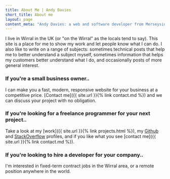 ```yaml
---
title: About Me | Andy Davies
short_title: About me
layout: page
content_meta: "Andy Davies: a web and software developer from Merseyside, UK. I'm available as a freelancer for hire and I make websites for small businesses."
---
```


I live in Wirral in the UK (or "on the Wirral" as the locals tend to say). This site is a place for me to show my work and let people know what I can do. I also like to write on a range of subjects: sometimes technical posts that help me to better understand a subject myself, sometimes information that helps my customers better understand what I do, and occasionally posts of more general interest.

### If you're a small business owner..

I can make you a fast, modern, responsive website for your business at a competitive price. [Contact me]({{ site.url }}{% link contact.md %}) and we can discuss your project with no obligation.

### If you're looking for a freelance programmer for your next project..

Take a look at my [work]({{ site.url }}{% link projects.html %}), my [Github](https://github.com/andavies) and [StackOverflow](http://stackoverflow.com/users/story/5794667) profiles, and if you like what you see [contact me]({{ site.url }}{% link contact.md %}).

### If you're looking to hire a developer for your company..

I'm interested in fixed-term contract jobs in the Wirral area, or a remote position anywhere in the world.